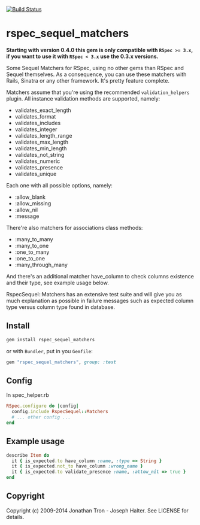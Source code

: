 [![Build Status](https://travis-ci.org/openhood/rspec_sequel_matchers.svg?branch=master)](https://travis-ci.org/openhood/rspec_sequel_matchers)

# rspec_sequel_matchers

**Starting with version 0.4.0 this gem is only compatible with `RSpec >= 3.x`, if
you want to use it with `RSpec < 3.x` use the 0.3.x versions.**

Some Sequel Matchers for RSpec, using no other gems than RSpec and Sequel themselves. As a consequence, you can use these matchers with Rails, Sinatra or any other framework. It's pretty feature complete.

Matchers assume that you're using the recommended `validation_helpers` plugin. All instance validation methods are supported, namely:

* validates_exact_length
* validates_format
* validates_includes
* validates_integer
* validates_length_range
* validates_max_length
* validates_min_length
* validates_not_string
* validates_numeric
* validates_presence
* validates_unique

Each one with all possible options, namely:

* :allow_blank
* :allow_missing
* :allow_nil
* :message

There're also matchers for associations class methods:

* :many_to_many
* :many_to_one
* :one_to_many
* :one_to_one
* :many_through_many

And there's an additional matcher have_column to check columns existence and their type, see example usage below.

RspecSequel::Matchers has an extensive test suite and will give you as much explanation as possible in failure messages such as expected column type versus column type found in database.

## Install

```sh
gem install rspec_sequel_matchers
```

or with `Bundler`, put in you `Gemfile`:

```ruby
gem "rspec_sequel_matchers", group: :test
```

## Config

In spec_helper.rb

```ruby
RSpec.configure do |config|
  config.include RspecSequel::Matchers
  # ... other config ...
end
```

## Example usage

```ruby
describe Item do
  it { is_expected.to have_column :name, :type => String }
  it { is_expected.not_to have_column :wrong_name }
  it { is_expected.to validate_presence :name, :allow_nil => true }
end
```

## Copyright

Copyright (c) 2009-2014 Jonathan Tron - Joseph Halter. See LICENSE for details.
